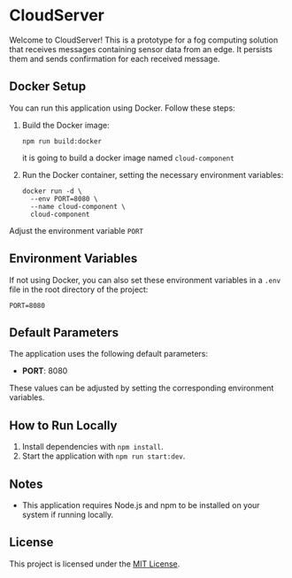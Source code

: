 # CloudServer

Welcome to CloudServer! This is a prototype for a fog computing solution that receives messages containing sensor data from an edge. It persists them and sends confirmation for each received message.

## Docker Setup

You can run this application using Docker. Follow these steps:

1. Build the Docker image:

   ```
   npm run build:docker
   ```

   it is going to build a docker image named `cloud-component`

2. Run the Docker container, setting the necessary environment variables:
   ```plaintext
   docker run -d \
     --env PORT=8080 \
     --name cloud-component \
     cloud-component
   ```

Adjust the environment variable `PORT`

## Environment Variables

If not using Docker, you can also set these environment variables in a `.env` file in the root directory of the project:

```plaintext
PORT=8080
```

## Default Parameters

The application uses the following default parameters:

- **PORT**: 8080

These values can be adjusted by setting the corresponding environment variables.

## How to Run Locally

1. Install dependencies with `npm install`.
2. Start the application with `npm run start:dev`.

## Notes

- This application requires Node.js and npm to be installed on your system if running locally.

## License

This project is licensed under the [MIT License](./LICENSE).
